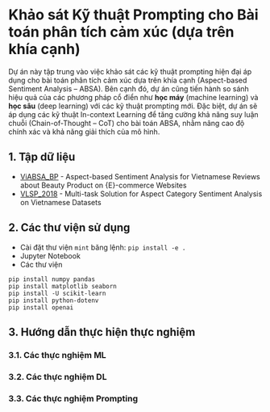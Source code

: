 # Khảo sát Kỹ thuật Prompting cho Bài toán phân tích cảm xúc (dựa trên khía cạnh)

Dự án này tập trung vào việc khảo sát các kỹ thuật prompting hiện đại áp dụng cho bài toán phân tích cảm xúc dựa trên khía cạnh (Aspect-based Sentiment Analysis – ABSA). Bên cạnh đó, dự án cũng tiến hành so sánh hiệu quả của các phương pháp cổ điển như **học máy** (machine learning) và **học sâu** (deep learning) với các kỹ thuật prompting mới. Đặc biệt, dự án sẽ áp dụng các kỹ thuật In-context Learning để tăng cường khả năng suy luận chuỗi (Chain-of-Thought – CoT) cho bài toán ABSA, nhằm nâng cao độ chính xác và khả năng giải thích của mô hình.

## 1. Tập dữ liệu
* [ViABSA_BP](https://github.com/linh222/Aspect-based-Sentiment-Analysis-for-Vietnamese-Reviews-about-Beauty-Product-on-E-commerce-Websites) - Aspect-based Sentiment Analysis for Vietnamese Reviews about Beauty Product on {E}-commerce Websites
* [VLSP_2018](https://github.com/ds4v/absa-vlsp-2018) - Multi-task Solution for Aspect Category Sentiment Analysis on Vietnamese Datasets

## 2. Các thư viện sử dụng

* Cài đặt thư viện ```mint``` băng lệnh: ```pip install -e .```
* Jupyter Notebook
* Các thư viện

```
pip install numpy pandas
pip install matplotlib seaborn
pip install -U scikit-learn
pip install python-dotenv
pip install openai
```

## 3. Hướng dẫn thực hiện thực nghiệm
### 3.1. Các thực nghiệm ML

### 3.2. Các thực nghiệm DL

### 3.3. Các thực nghiệm Prompting


